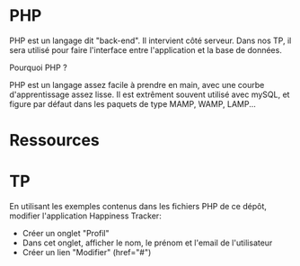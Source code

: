# PHP

PHP est un langage dit "back-end". Il intervient côté serveur.
Dans nos TP, il sera utilisé pour faire l'interface entre l'application et la base de données.

Pourquoi PHP ?

PHP est un langage assez facile à prendre en main, avec une courbe d'apprentissage assez lisse. Il est extrêment souvent utilisé avec mySQL, et figure par défaut dans les paquets de type MAMP, WAMP, LAMP...

# Ressources

[Code Academy]: <https://www.codecademy.com/fr/learn/php>
[Open Classrooms]: <https://openclassrooms.com/courses/concevez-votre-site-web-avec-php-et-mysql>

# TP

En utilisant les exemples contenus dans les fichiers PHP de ce dépôt, modifier l'application Happiness Tracker:

- Créer un onglet "Profil"
- Dans cet onglet, afficher le nom, le prénom et l'email de l'utilisateur
- Créer un lien "Modifier" (href="#")